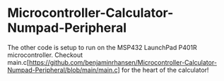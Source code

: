 # Microcontroller-Calculator-Numpad-Peripheral

The other code is setup to run on the MSP432 LaunchPad P401R microcontroller. Checkout main.c[https://github.com/benjaminrhansen/Microcontroller-Calculator-Numpad-Peripheral/blob/main/main.c] for the heart of the calculator!
